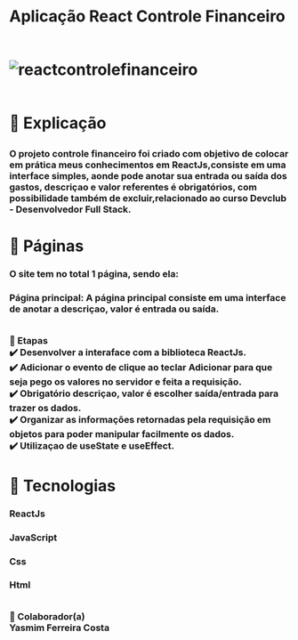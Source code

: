 <h1> Aplicação React Controle Financeiro <br>

<br>![reactcontrolefinanceiro](https://user-images.githubusercontent.com/97356148/185938712-de70e3ab-a173-42b9-bce2-a9a16cdcc304.jpg)

<br>📄 Explicação
<h3>O projeto controle financeiro foi criado com objetivo de colocar em prática meus conhecimentos em ReactJs,consiste em uma interface simples, aonde pode anotar sua entrada ou saída dos gastos, descriçao e valor referentes é obrigatórios, com possibilidade também de excluir,relacionado ao curso Devclub - Desenvolvedor Full Stack.
<br><h1>📁 Páginas

<h3>O site tem no total 1 página, sendo ela:

<h3>Página principal: A página principal consiste em uma interface de anotar a descriçao, valor é entrada ou saída.

<br>🎯 Etapas
<br>✔️ Desenvolver a interaface com a biblioteca ReactJs.
<br>✔️ Adicionar o evento de clique ao teclar Adicionar  para que seja pego os valores no servidor e feita a requisição.
<br>✔️ Obrigatório descriçao, valor é escolher saída/entrada para trazer os dados. 
<br>✔️ Organizar as informações retornadas pela requisição em objetos para poder manipular facilmente os dados.
<br>✔️ Utilizaçao de useState e useEffect.
<br>
<h1>🚀 Tecnologias
<br><h3>ReactJs
<br><h3>JavaScript
<br><h3>Css
<br><h3>Html

<br>🤝 Colaborador(a)
 <br>Yasmim Ferreira Costa
